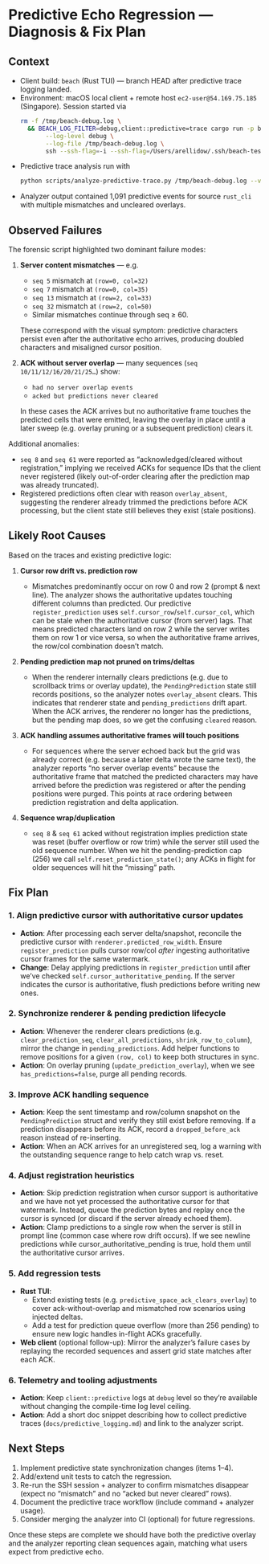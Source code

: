 # Predictive Echo Regression — Diagnosis & Fix Plan

## Context

- Client build: `beach` (Rust TUI) — branch HEAD after predictive trace logging landed.
- Environment: macOS local client + remote host `ec2-user@54.169.75.185` (Singapore).  Session started via
  ```bash
  rm -f /tmp/beach-debug.log \
    && BEACH_LOG_FILTER=debug,client::predictive=trace cargo run -p beach -- \
         --log-level debug \
         --log-file /tmp/beach-debug.log \
         ssh --ssh-flag=-i --ssh-flag=/Users/arellidow/.ssh/beach-test-singapore.pem ec2-user@54.169.75.185
  ```
- Predictive trace analysis run with
  ```bash
  python scripts/analyze-predictive-trace.py /tmp/beach-debug.log --verbose
  ```
- Analyzer output contained 1,091 predictive events for source `rust_cli` with multiple mismatches and uncleared overlays.

## Observed Failures

The forensic script highlighted two dominant failure modes:

1. **Server content mismatches** — e.g.
   - `seq 5` mismatch at `(row=0, col=32)`
   - `seq 7` mismatch at `(row=0, col=35)`
   - `seq 13` mismatch at `(row=2, col=33)`
   - `seq 32` mismatch at `(row=2, col=50)`
   - Similar mismatches continue through seq ≥ 60.

   These correspond with the visual symptom: predictive characters persist even after the authoritative echo arrives, producing doubled characters and misaligned cursor position.

2. **ACK without server overlap** — many sequences (`seq 10/11/12/16/20/21/25…`) show:
   - `had no server overlap events`
   - `acked but predictions never cleared`

   In these cases the ACK arrives but no authoritative frame touches the predicted cells that were emitted, leaving the overlay in place until a later sweep (e.g. overlay pruning or a subsequent prediction) clears it.

Additional anomalies:

- `seq 8` and `seq 61` were reported as “acknowledged/cleared without registration,” implying we received ACKs for sequence IDs that the client never registered (likely out-of-order clearing after the prediction map was already truncated).
- Registered predictions often clear with reason `overlay_absent`, suggesting the renderer already trimmed the predictions before ACK processing, but the client state still believes they exist (stale positions).

## Likely Root Causes

Based on the traces and existing predictive logic:

1. **Cursor row drift vs. prediction row**
   - Mismatches predominantly occur on row 0 and row 2 (prompt & next line).  The analyzer shows the authoritative updates touching different columns than predicted.  Our predictive `register_prediction` uses `self.cursor_row`/`self.cursor_col`, which can be stale when the authoritative cursor (from server) lags.  That means predicted characters land on row 2 while the server writes them on row 1 or vice versa, so when the authoritative frame arrives, the row/col combination doesn’t match.

2. **Pending prediction map not pruned on trims/deltas**
   - When the renderer internally clears predictions (e.g. due to scrollback trims or overlay update), the `PendingPrediction` state still records positions, so the analyzer notes `overlay_absent` clears.  This indicates that renderer state and `pending_predictions` drift apart.  When the ACK arrives, the renderer no longer has the predictions, but the pending map does, so we get the confusing `cleared` reason.

3. **ACK handling assumes authoritative frames will touch positions**
   - For sequences where the server echoed back but the grid was already correct (e.g. because a later delta wrote the same text), the analyzer reports “no server overlap events” because the authoritative frame that matched the predicted characters may have arrived before the prediction was registered or after the pending positions were purged.  This points at race ordering between prediction registration and delta application.

4. **Sequence wrap/duplication**
   - `seq 8` & `seq 61` acked without registration implies prediction state was reset (buffer overflow or row trim) while the server still used the old sequence number.  When we hit the pending-prediction cap (256) we call `self.reset_prediction_state()`; any ACKs in flight for older sequences will hit the “missing” path.

## Fix Plan

### 1. Align predictive cursor with authoritative cursor updates
- **Action**: After processing each server delta/snapshot, reconcile the predictive cursor with `renderer.predicted_row_width`.  Ensure `register_prediction` pulls cursor row/col *after* ingesting authoritative cursor frames for the same watermark.
- **Change**: Delay applying predictions in `register_prediction` until after we’ve checked `self.cursor_authoritative_pending`.  If the server indicates the cursor is authoritative, flush predictions before writing new ones.

### 2. Synchronize renderer & pending prediction lifecycle
- **Action**: Whenever the renderer clears predictions (e.g. `clear_prediction_seq`, `clear_all_predictions`, `shrink_row_to_column`), mirror the change in `pending_predictions`.  Add helper functions to remove positions for a given `(row, col)` to keep both structures in sync.
- **Action**: On overlay pruning (`update_prediction_overlay`), when we see `has_predictions=false`, purge all pending records.

### 3. Improve ACK handling sequence
- **Action**: Keep the sent timestamp and row/column snapshot on the `PendingPrediction` struct and verify they still exist before removing.  If a prediction disappears before its ACK, record a `dropped_before_ack` reason instead of re-inserting.
- **Action**: When an ACK arrives for an unregistered seq, log a warning with the outstanding sequence range to help catch wrap vs. reset.

### 4. Adjust registration heuristics
- **Action**: Skip prediction registration when cursor support is authoritative and we have not yet processed the authoritative cursor for that watermark.  Instead, queue the prediction bytes and replay once the cursor is synced (or discard if the server already echoed them).
- **Action**: Clamp predictions to a single row when the server is still in prompt line (common case where row drift occurs).  If we see newline predictions while cursor_authoritative_pending is true, hold them until the authoritative cursor arrives.

### 5. Add regression tests
- **Rust TUI**:
  - Extend existing tests (e.g. `predictive_space_ack_clears_overlay`) to cover ack-without-overlap and mismatched row scenarios using injected deltas.
  - Add a test for prediction queue overflow (more than 256 pending) to ensure new logic handles in-flight ACKs gracefully.
- **Web client** (optional follow-up):  Mirror the analyzer’s failure cases by replaying the recorded sequences and assert grid state matches after each ACK.

### 6. Telemetry and tooling adjustments
- **Action**: Keep `client::predictive` logs at `debug` level so they’re available without changing the compile-time log level ceiling.
- **Action**: Add a short doc snippet describing how to collect predictive traces (`docs/predictive_logging.md`) and link to the analyzer script.

## Next Steps

1. Implement predictive state synchronization changes (items 1–4).
2. Add/extend unit tests to catch the regression.
3. Re-run the SSH session + analyzer to confirm mismatches disappear (expect no “mismatch” and no “acked but never cleared” rows).
4. Document the predictive trace workflow (include command + analyzer usage).
5. Consider merging the analyzer into CI (optional) for future regressions.

Once these steps are complete we should have both the predictive overlay and the analyzer reporting clean sequences again, matching what users expect from predictive echo.
